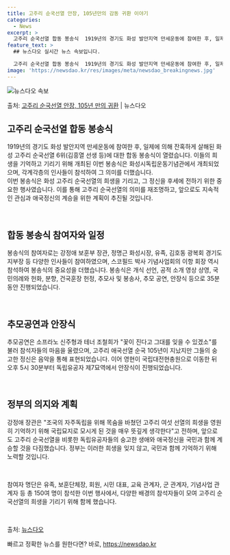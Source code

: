 ```yaml
---
title: 고주리 순국선열 안장, 105년만의 감동 귀환 이야기
categories:
  - News
excerpt: >
  고주리 순국선열 합동 봉송식  1919년의 경기도 화성 발안지역 만세운동에 참여한 후, 일제에 의해 잔혹하게…
feature_text: >
  ## 뉴스다오 실시간 뉴스 속보입니다.

  고주리 순국선열 합동 봉송식  1919년의 경기도 화성 발안지역 만세운동에 참여한 후, 일제에 의해 잔혹하게…
image: 'https://newsdao.kr/res/images/meta/newsdao_breakingnews.jpg'
---
```


![뉴스다오 속보](https://newsdao.kr/res/images/meta/newsdao_breakingnews.jpg)

<p>출처: <a href="https://newsdao.kr/4153" rel="dofollow">고주리 순국선열 안장, 105년 만의 귀환</a> | 뉴스다오</p>

<h2 data-ke-size="size26">고주리 순국선열 합동 봉송식</h2>
1919년의 경기도 화성 발안지역 만세운동에 참여한 후, 일제에 의해 잔혹하게 살해된 화성 고주리 순국선열 6위(김흥열 선생 등)에 대한 합동 봉송식이 열렸습니다. 이들의 희생을 기억하고 기리기 위해 개최된 이번 봉송식은 화성시독립운동기념관에서 개최되었으며, 각계각층의 인사들이 참석하여 그 의미를 더했습니다. <br>
이번 봉송식은 화성 고주리 순국선열의 희생을 기리고, 그 정신을 후세에 전하기 위한 중요한 행사였습니다. 이를 통해 고주리 순국선열의 의미를 재조명하고, 앞으로도 지속적인 관심과 애국정신의 계승을 위한 계획이 추진될 것입니다. 

<p data-ke-size="size16">&nbsp;</p>

<h2 data-ke-size="size26">합동 봉송식 참여자와 일정</h2>
봉송식의 참여자로는 강정애 보훈부 장관, 정명근 화성시장, 유족, 김호동 광복회 경기도지부장 등 다양한 인사들이 참여하였으며, 스코필드 박사 기념사업회의 이항 회장 역시 참석하여 봉송식의 중요성을 더했습니다. 봉송식은 개식 선언, 공적 소개 영상 상영, 국민의례와 헌화, 분향, 건국훈장 헌정, 추모사 및 봉송사, 추모 공연, 안장식 등으로 35분 동안 진행되었습니다.

<p data-ke-size="size16">&nbsp;</p>

<h2 data-ke-size="size26">추모공연과 안장식</h2>
추모공연은 소프라노 신주형과 테너 조철희가 "꽃이 진다고 그대를 잊을 수 있겠소"를 불러 참석자들의 마음을 울렸으며, 고주리 애국선열 순국 105년이 지났지만 그들의 숭고한 정신은 음악을 통해 표현되었습니다. 이어 영현이 국립대전현충원으로 이동한 뒤 오후 5시 30분부터 독립유공자 제7묘역에서 안장식이 진행되었습니다.

<p data-ke-size="size16">&nbsp;</p>

<h2 data-ke-size="size26">정부의 의지와 계획</h2>
강정애 장관은 "조국의 자주독립을 위해 목숨을 바쳤던 고주리 여섯 선열의 희생을 영원히 기억하기 위해 국립묘지로 모시게 된 것을 매우 뜻깊게 생각한다"고 전하며, 앞으로도 고주리 순국선열을 비롯한 독립유공자들의 숭고한 생애와 애국정신을 국민과 함께 계승할 것을 다짐했습니다. 정부는 이러한 희생을 잊지 않고, 국민과 함께 기억하기 위해 노력할 것입니다.

<p data-ke-size="size16">&nbsp;</p>

참여자 명단은 유족, 보훈단체장, 회원, 시민 대표, 교육 관계자, 군 관계자, 기념사업 관계자 등 총 150여 명이 참석한 이번 행사에서, 다양한 배경의 참석자들이 모여 고주리 순국선열의 희생을 기리기 위해 함께 했습니다. 
<p data-ke-size="size16">&nbsp;</p>

출처: <a href="https://newsdao.kr/4153">뉴스다오</a> 

빠르고 정확한 뉴스를 원한다면? 바로, <a href="https://newsdao.kr" rel="dofollow">https://newsdao.kr</a>


